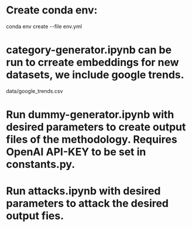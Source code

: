 # Create conda env:
conda env create --file env.yml

# category-generator.ipynb can be run to crreate embeddings for new datasets, we include google trends.
data/google_trends.csv

# Run dummy-generator.ipynb with desired parameters to create output files of the methodology. Requires OpenAI API-KEY to be set in constants.py.
# Run attacks.ipynb with desired parameters to attack the desired output fies.